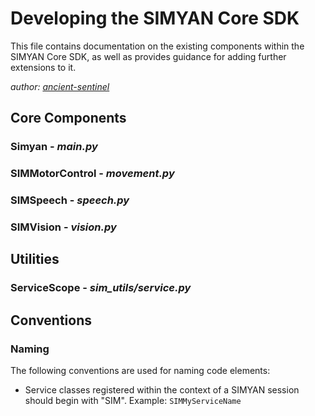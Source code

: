 # Developing the SIMYAN Core SDK
This file contains documentation on the existing components within the SIMYAN Core
SDK, as well as provides guidance for adding further extensions to it.

*author: [ancient-sentinel](https://github.com/ancient-sentinel)*


## Core Components

### Simyan - *main.py*

### SIMMotorControl - *movement.py*

### SIMSpeech - *speech.py*

### SIMVision - *vision.py*


## Utilities

### ServiceScope - *sim_utils/service.py*


## Conventions

### Naming
The following conventions are used for naming code elements:

* Service classes registered within the context of a SIMYAN session should begin
  with "SIM". Example: `SIMMyServiceName`
